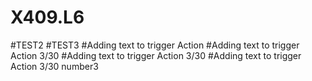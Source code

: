 # X409.L6

#TEST2
#TEST3
#Adding text to trigger Action
#Adding text to trigger Action 3/30
#Adding text to trigger Action 3/30
#Adding text to trigger Action 3/30 number3